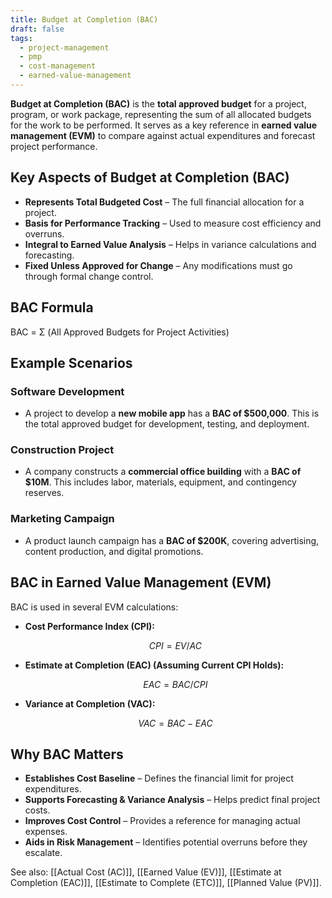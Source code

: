 ```yaml
---
title: Budget at Completion (BAC)
draft: false
tags:
  - project-management
  - pmp
  - cost-management
  - earned-value-management
---
```


**Budget at Completion (BAC)** is the **total approved budget** for a project, program, or work package, representing the sum of all allocated budgets for the work to be performed. It serves as a key reference in **earned value management (EVM)** to compare against actual expenditures and forecast project performance.

## Key Aspects of Budget at Completion (BAC)
- **Represents Total Budgeted Cost** – The full financial allocation for a project.
- **Basis for Performance Tracking** – Used to measure cost efficiency and overruns.
- **Integral to Earned Value Analysis** – Helps in variance calculations and forecasting.
- **Fixed Unless Approved for Change** – Any modifications must go through formal change control.

## BAC Formula
BAC = Σ (All Approved Budgets for Project Activities)

## Example Scenarios

### **Software Development**
- A project to develop a **new mobile app** has a **BAC of $500,000**. This is the total approved budget for development, testing, and deployment.

### **Construction Project**
- A company constructs a **commercial office building** with a **BAC of $10M**. This includes labor, materials, equipment, and contingency reserves.

### **Marketing Campaign**
- A product launch campaign has a **BAC of $200K**, covering advertising, content production, and digital promotions.

## BAC in Earned Value Management (EVM)
BAC is used in several EVM calculations:

- **Cost Performance Index (CPI):**  

  $$
  CPI = EV / AC
  $$

- **Estimate at Completion (EAC) (Assuming Current CPI Holds):**  

  $$
  EAC = BAC / CPI
  $$

- **Variance at Completion (VAC):**  
  
  $$
  VAC = BAC - EAC
  $$

## Why BAC Matters
- **Establishes Cost Baseline** – Defines the financial limit for project expenditures.
- **Supports Forecasting & Variance Analysis** – Helps predict final project costs.
- **Improves Cost Control** – Provides a reference for managing actual expenses.
- **Aids in Risk Management** – Identifies potential overruns before they escalate.

See also: [[Actual Cost (AC)]], [[Earned Value (EV)]], [[Estimate at Completion (EAC)]], [[Estimate to Complete (ETC)]], [[Planned Value (PV)]].
